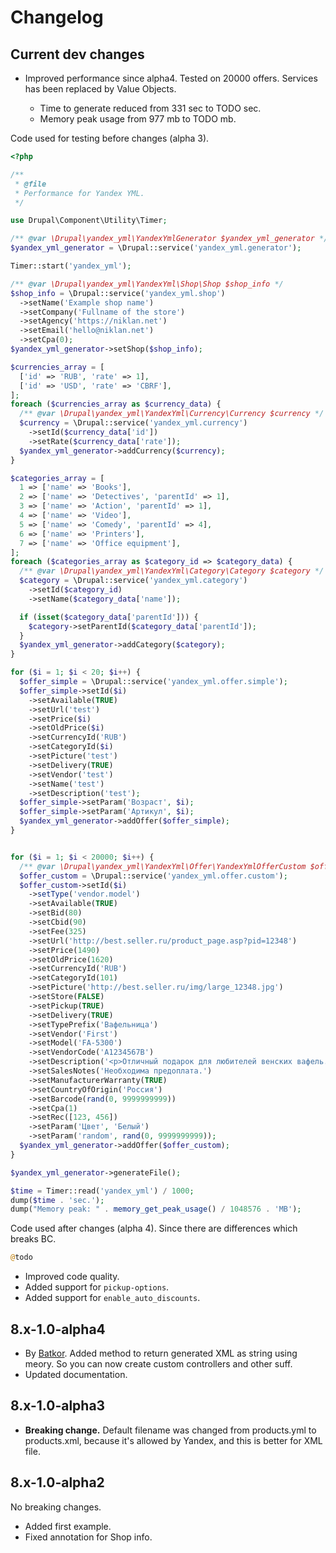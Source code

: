 # Changelog

## Current dev changes

- Improved performance since alpha4. Tested on 20000 offers. Services has been replaced by Value Objects.

  * Time to generate reduced from 331 sec to TODO sec.
  * Memory peak usage from 977 mb to TODO mb.
  
Code used for testing before changes (alpha 3).

```php
<?php

/**
 * @file
 * Performance for Yandex YML.
 */

use Drupal\Component\Utility\Timer;

/** @var \Drupal\yandex_yml\YandexYmlGenerator $yandex_yml_generator */
$yandex_yml_generator = \Drupal::service('yandex_yml.generator');

Timer::start('yandex_yml');

/** @var \Drupal\yandex_yml\YandexYml\Shop\Shop $shop_info */
$shop_info = \Drupal::service('yandex_yml.shop')
  ->setName('Example shop name')
  ->setCompany('Fullname of the store')
  ->setAgency('https://niklan.net')
  ->setEmail('hello@niklan.net')
  ->setCpa(0);
$yandex_yml_generator->setShop($shop_info);

$currencies_array = [
  ['id' => 'RUB', 'rate' => 1],
  ['id' => 'USD', 'rate' => 'CBRF'],
];
foreach ($currencies_array as $currency_data) {
  /** @var \Drupal\yandex_yml\YandexYml\Currency\Currency $currency */
  $currency = \Drupal::service('yandex_yml.currency')
    ->setId($currency_data['id'])
    ->setRate($currency_data['rate']);
  $yandex_yml_generator->addCurrency($currency);
}

$categories_array = [
  1 => ['name' => 'Books'],
  2 => ['name' => 'Detectives', 'parentId' => 1],
  3 => ['name' => 'Action', 'parentId' => 1],
  4 => ['name' => 'Video'],
  5 => ['name' => 'Comedy', 'parentId' => 4],
  6 => ['name' => 'Printers'],
  7 => ['name' => 'Office equipment'],
];
foreach ($categories_array as $category_id => $category_data) {
  /** @var \Drupal\yandex_yml\YandexYml\Category\Category $category */
  $category = \Drupal::service('yandex_yml.category')
    ->setId($category_id)
    ->setName($category_data['name']);

  if (isset($category_data['parentId'])) {
    $category->setParentId($category_data['parentId']);
  }
  $yandex_yml_generator->addCategory($category);
}

for ($i = 1; $i < 20; $i++) {
  $offer_simple = \Drupal::service('yandex_yml.offer.simple');
  $offer_simple->setId($i)
    ->setAvailable(TRUE)
    ->setUrl('test')
    ->setPrice($i)
    ->setOldPrice($i)
    ->setCurrencyId('RUB')
    ->setCategoryId($i)
    ->setPicture('test')
    ->setDelivery(TRUE)
    ->setVendor('test')
    ->setName('test')
    ->setDescription('test');
  $offer_simple->setParam('Возраст', $i);
  $offer_simple->setParam('Артикул', $i);
  $yandex_yml_generator->addOffer($offer_simple);
}


for ($i = 1; $i < 20000; $i++) {
  /** @var \Drupal\yandex_yml\YandexYml\Offer\YandexYmlOfferCustom $offer_custom */
  $offer_custom = \Drupal::service('yandex_yml.offer.custom');
  $offer_custom->setId($i)
    ->setType('vendor.model')
    ->setAvailable(TRUE)
    ->setBid(80)
    ->setCbid(90)
    ->setFee(325)
    ->setUrl('http://best.seller.ru/product_page.asp?pid=12348')
    ->setPrice(1490)
    ->setOldPrice(1620)
    ->setCurrencyId('RUB')
    ->setCategoryId(101)
    ->setPicture('http://best.seller.ru/img/large_12348.jpg')
    ->setStore(FALSE)
    ->setPickup(TRUE)
    ->setDelivery(TRUE)
    ->setTypePrefix('Вафельница')
    ->setVendor('First')
    ->setModel('FA-5300')
    ->setVendorCode('A1234567B')
    ->setDescription('<p>Отличный подарок для любителей венских вафель.</p>')
    ->setSalesNotes('Необходима предоплата.')
    ->setManufacturerWarranty(TRUE)
    ->setCountryOfOrigin('Россия')
    ->setBarcode(rand(0, 9999999999))
    ->setCpa(1)
    ->setRec([123, 456])
    ->setParam('Цвет', 'Белый')
    ->setParam('random', rand(0, 9999999999));
  $yandex_yml_generator->addOffer($offer_custom);
}

$yandex_yml_generator->generateFile();

$time = Timer::read('yandex_yml') / 1000;
dump($time . 'sec.');
dump("Memory peak: " . memory_get_peak_usage() / 1048576 . 'MB');
```

Code used after changes (alpha 4). Since there are differences which breaks BC.

```php
@todo
```

- Improved code quality.
- Added support for `pickup-options`.
- Added support for `enable_auto_discounts`.

## 8.x-1.0-alpha4

- By [Batkor](https://github.com/Niklan/yandex_yml/issues/1). Added method to return generated XML as string using meory. So you can now create custom controllers and other suff.
- Updated documentation.

## 8.x-1.0-alpha3

- **Breaking change.** Default filename was changed from products.yml to products.xml, because it's allowed by Yandex, and this is better for XML file.

## 8.x-1.0-alpha2

No breaking changes.

- Added first example.
- Fixed annotation for Shop info.